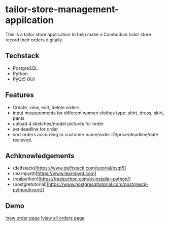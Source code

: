 # tailor-store-management-appilcation

This is a tailor store application to help make a Cambodian tailor store record their orders digitally. 

## Techstack
  - PostgreSQL
  - Python 
  - PyQt5 GUI
  
## Features
  - Create, view, edit, delete orders
  - input measurements for different women clothes type: shirt, dress, skirt, pants
  - upload 4 sketches/model pictures for order
  - set deadline for order
  - sort orders according to customer name/order ID/price/deadline/date recieved. 
  
  
## Achknowledgements
  - (delfstack)[https://www.delftstack.com/tutorial/pyqt5]
  - (learnpyqt)[https://www.learnpyqt.com]
  - (realpython)[https://realpython.com/pyinstaller-python/]
  - (postgretutorial)[https://www.postgresqltutorial.com/postgresql-python/insert/]
  
## Demo

[!new order page](https://github.com/ken-sok/tailor-desktop/blob/master/Screenshot%20(247).png)
[!view all orders page](https://github.com/ken-sok/tailor-desktop/blob/master/Screenshot%20(249).png)
  

